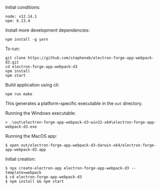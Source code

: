 Initial conditions:
```
node: v12.14.1
npm: 6.13.4
```

Install more development dependencies:
```
npm install -g yarn
```

To run:
```
git clone https://github.com/stepheneb/electron-forge-app-webpack-d3.git
cd electron-forge-app-webpack-d3
npm install
npm start
```

Build application using cli:
```
npm run make
```
This generates a platform-specific executable in the `out` directory.

Running the Windows executable:
```
> .\out\electron-forge-app-webpack-d3-win32-x64\electron-forge-app-webpack-d3.exe
```

Running the MacOS app:
```
$ open out/electron-forge-app-webpack-d3-darwin-x64/electron-forge-app-webpack-d3.app
```


Initial creation:
```
$ npx create-electron-app electron-forge-app-webpack-d3 --template=webpack
$ cd electron-forge-app-webpack-d3
$ npm install && npm start
```
